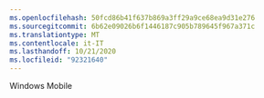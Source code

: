 ```yaml
---
ms.openlocfilehash: 50fcd86b41f637b869a3ff29a9ce68ea9d31e276
ms.sourcegitcommit: 6b62e09026b6f1446187c905b789645f967a371c
ms.translationtype: MT
ms.contentlocale: it-IT
ms.lasthandoff: 10/21/2020
ms.locfileid: "92321640"
---
```

Windows Mobile